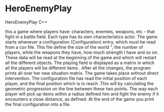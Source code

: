 # HeroEnemyPlay
HeroEnemyPlay C++ 

this a game where players have: characters, enemies, weapons, etc - that fight in a battle field.
Each type has its own characteristics actor. 
The game starts whenever a configuration (Configuration) entry, which must be read from a csv file. 
This file define the size of the world ", the number of players, while the weapons they have, how much strength I have and so on. 
These data will be read at the beginning of the game and which will restart all the different objects. 
The playing field is displayed as a matrix in which all the players will be different items .
After all the changes, the program prints all over her new situation matrix.
The game takes place without direct intervention.
The configuration file has read the initial position of each player, and the final position which is to reach .This will by calculating the geometric progression on the line between these two points.
The way each player will pick up items within a radius defined him and fight the enemy if it encounters a close distance, as defined.
At the end of the game you print the final configuration into a file.

